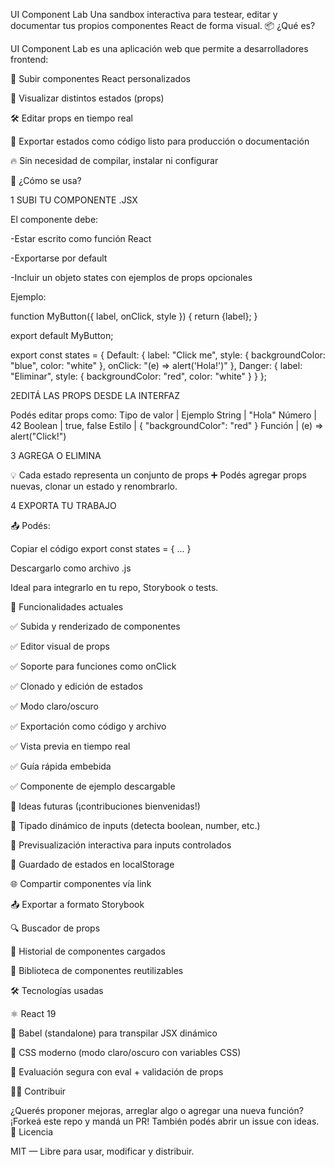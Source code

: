 UI Component Lab Una sandbox interactiva para testear, editar y documentar tus propios componentes React de forma visual. 📦 ¿Qué es?

UI Component Lab es una aplicación web que permite a desarrolladores frontend:

📁 Subir componentes React personalizados

👀 Visualizar distintos estados (props)

🛠 Editar props en tiempo real

💾 Exportar estados como código listo para producción o documentación

🔥 Sin necesidad de compilar, instalar ni configurar

🚀 ¿Cómo se usa?

   1 SUBI TU COMPONENTE .JSX

El componente debe:

-Estar escrito como función React

-Exportarse por default

-Incluir un objeto states con ejemplos de props opcionales

Ejemplo:

function MyButton({ label, onClick, style }) { return {label}; }

export default MyButton;

export const states = { Default: { label: "Click me", style: { backgroundColor: "blue", color: "white" }, onClick: "(e) => alert('Hola!')" }, Danger: { label: "Eliminar", style: { backgroundColor: "red", color: "white" } } };

 2EDITÁ LAS PROPS DESDE LA INTERFAZ

Podés editar props como: Tipo de valor | Ejemplo String | "Hola" Número | 42 Boolean | true, false Estilo | { "backgroundColor": "red" } Función | (e) => alert("Click!")

  3 AGREGA O ELIMINA

💡 Cada estado representa un conjunto de props ➕ Podés agregar props nuevas, clonar un estado y renombrarlo.

 4 EXPORTA TU TRABAJO

📤 Podés:

Copiar el código export const states = { ... }

Descargarlo como archivo .js

Ideal para integrarlo en tu repo, Storybook o tests.

🧠 Funcionalidades actuales

✅ Subida y renderizado de componentes

✅ Editor visual de props

✅ Soporte para funciones como onClick

✅ Clonado y edición de estados

✅ Modo claro/oscuro

✅ Exportación como código y archivo

✅ Vista previa en tiempo real

✅ Guía rápida embebida

✅ Componente de ejemplo descargable

🔮 Ideas futuras (¡contribuciones bienvenidas!)

🎯 Tipado dinámico de inputs (detecta boolean, number, etc.)

🧪 Previsualización interactiva para inputs controlados

💾 Guardado de estados en localStorage

🌐 Compartir componentes vía link

📤 Exportar a formato Storybook

🔍 Buscador de props

📂 Historial de componentes cargados

🧱 Biblioteca de componentes reutilizables

🛠 Tecnologías usadas

⚛️ React 19

🧠 Babel (standalone) para transpilar JSX dinámico

🎨 CSS moderno (modo claro/oscuro con variables CSS)

🧪 Evaluación segura con eval + validación de props

👨‍💻 Contribuir

¿Querés proponer mejoras, arreglar algo o agregar una nueva función? ¡Forkeá este repo y mandá un PR! También podés abrir un issue con ideas. 📄 Licencia

MIT — Libre para usar, modificar y distribuir.
